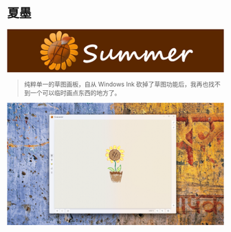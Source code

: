 # 夏墨
![title.png](Assets/banner.jpg)

> 纯粹单一的草图画板，自从 Windows Ink 砍掉了草图功能后，我再也找不到一个可以临时画点东西的地方了。

![screenshot.png](Assets/screenshot.png)
